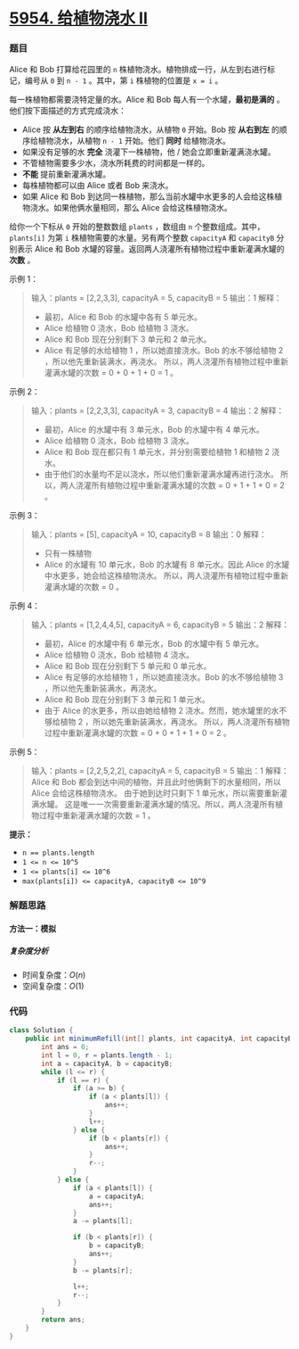# [5954. 给植物浇水 II](https://leetcode-cn.com/problems/watering-plants-ii/)

### 题目

Alice 和 Bob 打算给花园里的 `n` 株植物浇水。植物排成一行，从左到右进行标记，编号从 `0` 到 `n - 1` 。其中，第 `i` 株植物的位置是 `x = i` 。

每一株植物都需要浇特定量的水。Alice 和 Bob 每人有一个水罐，**最初是满的** 。他们按下面描述的方式完成浇水：

- Alice 按 **从左到右** 的顺序给植物浇水，从植物 `0` 开始。Bob 按 **从右到左** 的顺序给植物浇水，从植物 `n - 1` 开始。他们 **同时** 给植物浇水。
- 如果没有足够的水 **完全** 浇灌下一株植物，他 / 她会立即重新灌满浇水罐。
- 不管植物需要多少水，浇水所耗费的时间都是一样的。
- **不能** 提前重新灌满水罐。
- 每株植物都可以由 Alice 或者 Bob 来浇水。
- 如果 Alice 和 Bob 到达同一株植物，那么当前水罐中水更多的人会给这株植物浇水。如果他俩水量相同，那么 Alice 会给这株植物浇水。

给你一个下标从 `0` 开始的整数数组 `plants` ，数组由 `n` 个整数组成。其中，`plants[i]` 为第 `i` 株植物需要的水量。另有两个整数 `capacityA` 和 `capacityB` 分别表示 Alice 和 Bob 水罐的容量。返回两人浇灌所有植物过程中重新灌满水罐的 **次数** 。

 

示例 1：

> 输入：plants = [2,2,3,3], capacityA = 5, capacityB = 5
> 输出：1
> 解释：
> - 最初，Alice 和 Bob 的水罐中各有 5 单元水。
> - Alice 给植物 0 浇水，Bob 给植物 3 浇水。
> - Alice 和 Bob 现在分别剩下 3 单元和 2 单元水。
> - Alice 有足够的水给植物 1 ，所以她直接浇水。Bob 的水不够给植物 2 ，所以他先重新装满水，再浇水。
> 所以，两人浇灌所有植物过程中重新灌满水罐的次数 = 0 + 0 + 1 + 0 = 1 。

示例 2：

> 输入：plants = [2,2,3,3], capacityA = 3, capacityB = 4
> 输出：2
> 解释：
> - 最初，Alice 的水罐中有 3 单元水，Bob 的水罐中有 4 单元水。
> - Alice 给植物 0 浇水，Bob 给植物 3 浇水。
> - Alice 和 Bob 现在都只有 1 单元水，并分别需要给植物 1 和植物 2 浇水。
> - 由于他们的水量均不足以浇水，所以他们重新灌满水罐再进行浇水。
> 所以，两人浇灌所有植物过程中重新灌满水罐的次数 = 0 + 1 + 1 + 0 = 2 。

示例 3：

> 输入：plants = [5], capacityA = 10, capacityB = 8
> 输出：0
> 解释：
> - 只有一株植物
> - Alice 的水罐有 10 单元水，Bob 的水罐有 8 单元水。因此 Alice 的水罐中水更多，她会给这株植物浇水。
> 所以，两人浇灌所有植物过程中重新灌满水罐的次数 = 0 。

示例 4：

> 输入：plants = [1,2,4,4,5], capacityA = 6, capacityB = 5
> 输出：2
> 解释：
> - 最初，Alice 的水罐中有 6 单元水，Bob 的水罐中有 5 单元水。
> - Alice 给植物 0 浇水，Bob 给植物 4 浇水。
> - Alice 和 Bob 现在分别剩下 5 单元和 0 单元水。
> - Alice 有足够的水给植物 1 ，所以她直接浇水。Bob 的水不够给植物 3 ，所以他先重新装满水，再浇水。
> - Alice 和 Bob 现在分别剩下 3 单元和 1 单元水。
> - 由于 Alice 的水更多，所以由她给植物 2 浇水。然而，她水罐里的水不够给植物 2 ，所以她先重新装满水，再浇水。 
> 所以，两人浇灌所有植物过程中重新灌满水罐的次数 = 0 + 0 + 1 + 1 + 0 = 2 。

示例 5：

> 输入：plants = [2,2,5,2,2], capacityA = 5, capacityB = 5
> 输出：1
> 解释：
> Alice 和 Bob 都会到达中间的植物，并且此时他俩剩下的水量相同，所以 Alice 会给这株植物浇水。
> 由于她到达时只剩下 1 单元水，所以需要重新灌满水罐。
> 这是唯一一次需要重新灌满水罐的情况。所以，两人浇灌所有植物过程中重新灌满水罐的次数 = 1 。

**提示：**

- `n == plants.length`
- `1 <= n <= 10^5`
- `1 <= plants[i] <= 10^6`
- `max(plants[i]) <= capacityA, capacityB <= 10^9`

### 解题思路

#### 方法一：模拟

##### 复杂度分析

- 时间复杂度：$O(n)$
- 空间复杂度：$O(1)$

### 代码

```java
class Solution {
    public int minimumRefill(int[] plants, int capacityA, int capacityB) {
        int ans = 0;
        int l = 0, r = plants.length - 1;
        int a = capacityA, b = capacityB;
        while (l <= r) {
            if (l == r) {
                if (a >= b) {
                    if (a < plants[l]) {
                        ans++;
                    }
                    l++;
                } else {
                    if (b < plants[r]) {
                        ans++;
                    }
                    r--;
                }
            } else {
                if (a < plants[l]) {
                    a = capacityA;
                    ans++;
                }
                a -= plants[l];

                if (b < plants[r]) {
                    b = capacityB;
                    ans++;
                }
                b -= plants[r];

                l++;
                r--;
            }
        }
        return ans;
    }
}
```

